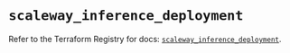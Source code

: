 # `scaleway_inference_deployment`

Refer to the Terraform Registry for docs: [`scaleway_inference_deployment`](https://registry.terraform.io/providers/scaleway/scaleway/2.59.0/docs/resources/inference_deployment).
